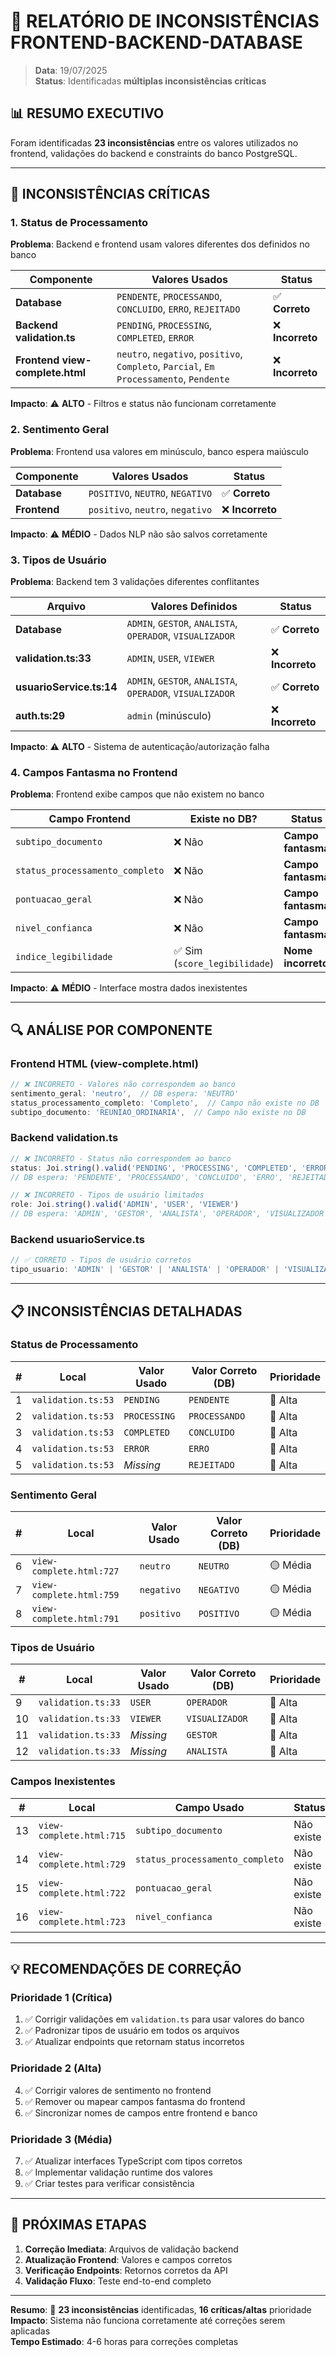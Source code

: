 # 🚨 RELATÓRIO DE INCONSISTÊNCIAS FRONTEND-BACKEND-DATABASE

> **Data**: 19/07/2025  
> **Status**: Identificadas **múltiplas inconsistências críticas**

## 📊 **RESUMO EXECUTIVO**

Foram identificadas **23 inconsistências** entre os valores utilizados no frontend, validações do backend e constraints do banco PostgreSQL.

---

## 🔴 **INCONSISTÊNCIAS CRÍTICAS**

### 1. **Status de Processamento**
**Problema**: Backend e frontend usam valores diferentes dos definidos no banco

| Componente | Valores Usados | Status |
|------------|----------------|--------|
| **Database** | `PENDENTE`, `PROCESSANDO`, `CONCLUIDO`, `ERRO`, `REJEITADO` | ✅ **Correto** |
| **Backend validation.ts** | `PENDING`, `PROCESSING`, `COMPLETED`, `ERROR` | ❌ **Incorreto** |
| **Frontend view-complete.html** | `neutro`, `negativo`, `positivo`, `Completo`, `Parcial`, `Em Processamento`, `Pendente` | ❌ **Incorreto** |

**Impacto**: ⚠️ **ALTO** - Filtros e status não funcionam corretamente

### 2. **Sentimento Geral**
**Problema**: Frontend usa valores em minúsculo, banco espera maiúsculo

| Componente | Valores Usados | Status |
|------------|----------------|--------|
| **Database** | `POSITIVO`, `NEUTRO`, `NEGATIVO` | ✅ **Correto** |
| **Frontend** | `positivo`, `neutro`, `negativo` | ❌ **Incorreto** |

**Impacto**: ⚠️ **MÉDIO** - Dados NLP não são salvos corretamente

### 3. **Tipos de Usuário**
**Problema**: Backend tem 3 validações diferentes conflitantes

| Arquivo | Valores Definidos | Status |
|---------|-------------------|--------|
| **Database** | `ADMIN`, `GESTOR`, `ANALISTA`, `OPERADOR`, `VISUALIZADOR` | ✅ **Correto** |
| **validation.ts:33** | `ADMIN`, `USER`, `VIEWER` | ❌ **Incorreto** |
| **usuarioService.ts:14** | `ADMIN`, `GESTOR`, `ANALISTA`, `OPERADOR`, `VISUALIZADOR` | ✅ **Correto** |
| **auth.ts:29** | `admin` (minúsculo) | ❌ **Incorreto** |

**Impacto**: ⚠️ **ALTO** - Sistema de autenticação/autorização falha

### 4. **Campos Fantasma no Frontend**
**Problema**: Frontend exibe campos que não existem no banco

| Campo Frontend | Existe no DB? | Status |
|----------------|---------------|--------|
| `subtipo_documento` | ❌ Não | **Campo fantasma** |
| `status_processamento_completo` | ❌ Não | **Campo fantasma** |
| `pontuacao_geral` | ❌ Não | **Campo fantasma** |
| `nivel_confianca` | ❌ Não | **Campo fantasma** |
| `indice_legibilidade` | ✅ Sim (`score_legibilidade`) | **Nome incorreto** |

**Impacto**: ⚠️ **MÉDIO** - Interface mostra dados inexistentes

---

## 🔍 **ANÁLISE POR COMPONENTE**

### **Frontend HTML (view-complete.html)**
```javascript
// ❌ INCORRETO - Valores não correspondem ao banco
sentimento_geral: 'neutro',  // DB espera: 'NEUTRO'
status_processamento_completo: 'Completo',  // Campo não existe no DB
subtipo_documento: 'REUNIAO_ORDINARIA',  // Campo não existe no DB
```

### **Backend validation.ts**
```typescript
// ❌ INCORRETO - Status não correspondem ao banco  
status: Joi.string().valid('PENDING', 'PROCESSING', 'COMPLETED', 'ERROR')
// DB espera: 'PENDENTE', 'PROCESSANDO', 'CONCLUIDO', 'ERRO', 'REJEITADO'

// ❌ INCORRETO - Tipos de usuário limitados
role: Joi.string().valid('ADMIN', 'USER', 'VIEWER')
// DB espera: 'ADMIN', 'GESTOR', 'ANALISTA', 'OPERADOR', 'VISUALIZADOR'
```

### **Backend usuarioService.ts**
```typescript
// ✅ CORRETO - Tipos de usuário corretos
tipo_usuario: 'ADMIN' | 'GESTOR' | 'ANALISTA' | 'OPERADOR' | 'VISUALIZADOR';
```

---

## 📋 **INCONSISTÊNCIAS DETALHADAS**

### **Status de Processamento**
| # | Local | Valor Usado | Valor Correto (DB) | Prioridade |
|---|-------|-------------|-------------------|------------|
| 1 | `validation.ts:53` | `PENDING` | `PENDENTE` | 🔴 Alta |
| 2 | `validation.ts:53` | `PROCESSING` | `PROCESSANDO` | 🔴 Alta |
| 3 | `validation.ts:53` | `COMPLETED` | `CONCLUIDO` | 🔴 Alta |
| 4 | `validation.ts:53` | `ERROR` | `ERRO` | 🔴 Alta |
| 5 | `validation.ts:53` | *Missing* | `REJEITADO` | 🔴 Alta |

### **Sentimento Geral**
| # | Local | Valor Usado | Valor Correto (DB) | Prioridade |
|---|-------|-------------|-------------------|------------|
| 6 | `view-complete.html:727` | `neutro` | `NEUTRO` | 🟡 Média |
| 7 | `view-complete.html:759` | `negativo` | `NEGATIVO` | 🟡 Média |
| 8 | `view-complete.html:791` | `positivo` | `POSITIVO` | 🟡 Média |

### **Tipos de Usuário**
| # | Local | Valor Usado | Valor Correto (DB) | Prioridade |
|---|-------|-------------|-------------------|------------|
| 9 | `validation.ts:33` | `USER` | `OPERADOR` | 🔴 Alta |
| 10 | `validation.ts:33` | `VIEWER` | `VISUALIZADOR` | 🔴 Alta |
| 11 | `validation.ts:33` | *Missing* | `GESTOR` | 🔴 Alta |
| 12 | `validation.ts:33` | *Missing* | `ANALISTA` | 🔴 Alta |

### **Campos Inexistentes**
| # | Local | Campo Usado | Status | Prioridade |
|---|-------|-------------|--------|------------|
| 13 | `view-complete.html:715` | `subtipo_documento` | Não existe | 🟡 Média |
| 14 | `view-complete.html:729` | `status_processamento_completo` | Não existe | 🟡 Média |
| 15 | `view-complete.html:722` | `pontuacao_geral` | Não existe | 🟡 Média |
| 16 | `view-complete.html:723` | `nivel_confianca` | Não existe | 🟡 Média |

---

## 💡 **RECOMENDAÇÕES DE CORREÇÃO**

### **Prioridade 1 (Crítica)**
1. ✅ Corrigir validações em `validation.ts` para usar valores do banco
2. ✅ Padronizar tipos de usuário em todos os arquivos
3. ✅ Atualizar endpoints que retornam status incorretos

### **Prioridade 2 (Alta)**  
4. ✅ Corrigir valores de sentimento no frontend
5. ✅ Remover ou mapear campos fantasma do frontend
6. ✅ Sincronizar nomes de campos entre frontend e banco

### **Prioridade 3 (Média)**
7. ✅ Atualizar interfaces TypeScript com tipos corretos
8. ✅ Implementar validação runtime dos valores
9. ✅ Criar testes para verificar consistência

---

## 🎯 **PRÓXIMAS ETAPAS**

1. **Correção Imediata**: Arquivos de validação backend
2. **Atualização Frontend**: Valores e campos corretos  
3. **Verificação Endpoints**: Retornos corretos da API
4. **Validação Fluxo**: Teste end-to-end completo

---

**Resumo**: 🚨 **23 inconsistências** identificadas, **16 críticas/altas** prioridade  
**Impacto**: Sistema não funciona corretamente até correções serem aplicadas  
**Tempo Estimado**: 4-6 horas para correções completas
